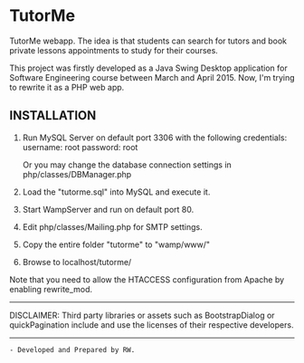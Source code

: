 # TutorMe
TutorMe webapp. The idea is that students can search for tutors and book private lessons appointments to study for their courses.

This project was firstly developed as a Java Swing Desktop application for Software Engineering course between March and April 2015. 
Now, I'm trying to rewrite it as a PHP web app.

INSTALLATION
------------
1. Run MySQL Server on default port 3306 with the following credentials:
	username: root
	password: root
	
	Or you may change the database connection settings in php/classes/DBManager.php
2. Load the "tutorme.sql" into MySQL and execute it.
3. Start WampServer and run on default port 80.
4. Edit php/classes/Mailing.php for SMTP settings.
5. Copy the entire folder "tutorme" to "wamp/www/"
6. Browse to	localhost/tutorme/


Note that you need to allow the HTACCESS configuration from Apache by enabling rewrite_mod.

---------------------------------------------------------------------------------------------------
DISCLAIMER: Third party libraries or assets such as BootstrapDialog or quickPagination include 
	and use the licenses of their respective developers.

---------------------------------------------------------------------------------------------------
	- Developed and Prepared by RW.

